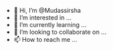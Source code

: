 - 👋 Hi, I’m @Mudassirsha
- 👀 I’m interested in ...
- 🌱 I’m currently learning ...
- 💞️ I’m looking to collaborate on ...
- 📫 How to reach me ...

<!---
Mudassirsha/Mudassirsha is a ✨ special ✨ repository because its `README.md` (this file) appears on your GitHub profile.
You can click the Preview link to take a look at your changes.
--->
